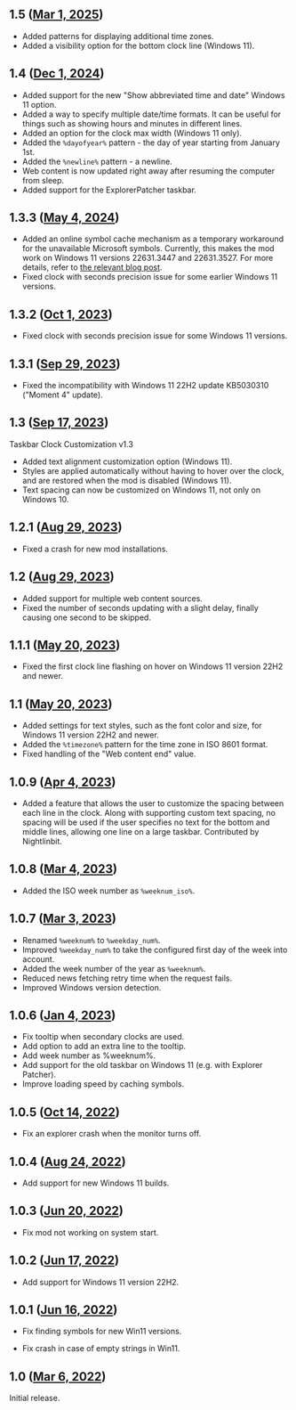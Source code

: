 ## 1.5 ([Mar 1, 2025](https://github.com/ramensoftware/windhawk-mods/blob/67c1039afeda68ee5efd3c6a0e5cabe2de082557/mods/taskbar-clock-customization.wh.cpp))

* Added patterns for displaying additional time zones.
* Added a visibility option for the bottom clock line (Windows 11).

## 1.4 ([Dec 1, 2024](https://github.com/ramensoftware/windhawk-mods/blob/6082c60100929675fc56d995c9f9a6ae7b221c9e/mods/taskbar-clock-customization.wh.cpp))

* Added support for the new "Show abbreviated time and date" Windows 11 option.
* Added a way to specify multiple date/time formats. It can be useful for things such as showing hours and minutes in different lines.
* Added an option for the clock max width (Windows 11 only).
* Added the `%dayofyear%` pattern - the day of year starting from January 1st.
* Added the `%newline%` pattern - a newline.
* Web content is now updated right away after resuming the computer from sleep.
* Added support for the ExplorerPatcher taskbar.

## 1.3.3 ([May 4, 2024](https://github.com/ramensoftware/windhawk-mods/blob/058fa8b81165b566fd988e19e42052771a59b120/mods/taskbar-clock-customization.wh.cpp))

* Added an online symbol cache mechanism as a temporary workaround for the unavailable Microsoft symbols. Currently, this makes the mod work on Windows 11 versions 22631.3447 and 22631.3527. For more details, refer to [the relevant blog post](https://ramensoftware.com/windhawk-and-symbol-download-errors).
* Fixed clock with seconds precision issue for some earlier Windows 11 versions.

## 1.3.2 ([Oct 1, 2023](https://github.com/ramensoftware/windhawk-mods/blob/5d0c4eeb53c4888499420595c3f4a4658569be60/mods/taskbar-clock-customization.wh.cpp))

* Fixed clock with seconds precision issue for some Windows 11 versions.

## 1.3.1 ([Sep 29, 2023](https://github.com/ramensoftware/windhawk-mods/blob/9422e42496cbf69949fb5cedce029b6bf3f0ddb8/mods/taskbar-clock-customization.wh.cpp))

* Fixed the incompatibility with Windows 11 22H2 update KB5030310 ("Moment 4" update).

## 1.3 ([Sep 17, 2023](https://github.com/ramensoftware/windhawk-mods/blob/18081443a8c4f967d07c82997d3096f3b9faba6c/mods/taskbar-clock-customization.wh.cpp))

Taskbar Clock Customization v1.3

* Added text alignment customization option (Windows 11).
* Styles are applied automatically without having to hover over the clock, and are restored when the mod is disabled (Windows 11).
* Text spacing can now be customized on Windows 11, not only on Windows 10.

## 1.2.1 ([Aug 29, 2023](https://github.com/ramensoftware/windhawk-mods/blob/122aa5caae18036ac97f187119f589b70a76c917/mods/taskbar-clock-customization.wh.cpp))

* Fixed a crash for new mod installations.

## 1.2 ([Aug 29, 2023](https://github.com/ramensoftware/windhawk-mods/blob/8ab7ca1f13850e0ebb9ac2a9aee7ac75cc947d81/mods/taskbar-clock-customization.wh.cpp))

* Added support for multiple web content sources.
* Fixed the number of seconds updating with a slight delay, finally causing one second to be skipped.

## 1.1.1 ([May 20, 2023](https://github.com/ramensoftware/windhawk-mods/blob/9c814a48137a68e5e1262b98d84be86b08ab96e9/mods/taskbar-clock-customization.wh.cpp))

* Fixed the first clock line flashing on hover on Windows 11 version 22H2 and newer.

## 1.1 ([May 20, 2023](https://github.com/ramensoftware/windhawk-mods/blob/0718eb23fbfa530f9a7bc1c1892f071db8b4fb41/mods/taskbar-clock-customization.wh.cpp))

* Added settings for text styles, such as the font color and size, for Windows 11 version 22H2 and newer.
* Added the `%timezone%` pattern for the time zone in ISO 8601 format.
* Fixed handling of the "Web content end" value.

## 1.0.9 ([Apr 4, 2023](https://github.com/ramensoftware/windhawk-mods/blob/f053e22f61b37e9561a8de8786541dd79be955f1/mods/taskbar-clock-customization.wh.cpp))

* Added a feature that allows the user to customize the spacing between each line in the clock. Along with supporting custom text spacing, no spacing will be used if the user specifies no text for the bottom and middle lines, allowing one line on a large taskbar. Contributed by Nightlinbit.

## 1.0.8 ([Mar 4, 2023](https://github.com/ramensoftware/windhawk-mods/blob/0a2d75864aab7e62da9262f5e054cba6e37baba7/mods/taskbar-clock-customization.wh.cpp))

* Added the ISO week number as `%weeknum_iso%`.

## 1.0.7 ([Mar 3, 2023](https://github.com/ramensoftware/windhawk-mods/blob/0dbb93c0ff0d66038a539dd3d6c97690701d4757/mods/taskbar-clock-customization.wh.cpp))

* Renamed `%weeknum%` to `%weekday_num%`.
* Improved `%weekday_num%` to take the configured first day of the week into account.
* Added the week number of the year as `%weeknum%`.
* Reduced news fetching retry time when the request fails.
* Improved Windows version detection.

## 1.0.6 ([Jan 4, 2023](https://github.com/ramensoftware/windhawk-mods/blob/73cb003a7158fe622a169362a6669ccc9bfbd95e/mods/taskbar-clock-customization.wh.cpp))

* Fix tooltip when secondary clocks are used.
* Add option to add an extra line to the tooltip.
* Add week number as %weeknum%.
* Add support for the old taskbar on Windows 11 (e.g. with Explorer Patcher).
* Improve loading speed by caching symbols.

## 1.0.5 ([Oct 14, 2022](https://github.com/ramensoftware/windhawk-mods/blob/18343f1646f86232bfa309f20ab19857cbbd9cb1/mods/taskbar-clock-customization.wh.cpp))

* Fix an explorer crash when the monitor turns off.

## 1.0.4 ([Aug 24, 2022](https://github.com/ramensoftware/windhawk-mods/blob/e2ca051a501e542dc5e4a3ad6e2945fb4d1b3b35/mods/taskbar-clock-customization.wh.cpp))

* Add support for new Windows 11 builds.

## 1.0.3 ([Jun 20, 2022](https://github.com/ramensoftware/windhawk-mods/blob/c450034bab997a7833c0843c9e35d5506e3e8899/mods/taskbar-clock-customization.wh.cpp))

* Fix mod not working on system start.

## 1.0.2 ([Jun 17, 2022](https://github.com/ramensoftware/windhawk-mods/blob/e39485cf274daba4c6ec76329b9f8112ecf973ea/mods/taskbar-clock-customization.wh.cpp))

* Add support for Windows 11 version 22H2.

## 1.0.1 ([Jun 16, 2022](https://github.com/ramensoftware/windhawk-mods/blob/972c27bbbcdf39a2b8faf02cbfe5da2bc6080ee5/mods/taskbar-clock-customization.wh.cpp))

* Fix finding symbols for new Win11 versions.

* Fix crash in case of empty strings in Win11.

## 1.0 ([Mar 6, 2022](https://github.com/ramensoftware/windhawk-mods/blob/85322d8095db39e00abcd70168b490c9602c43d4/mods/taskbar-clock-customization.wh.cpp))

Initial release.
